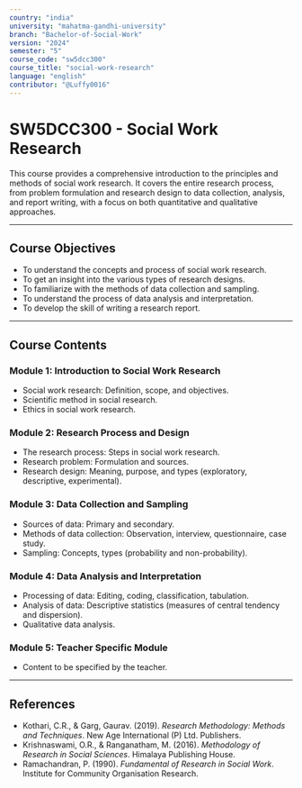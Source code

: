 ```yaml
---
country: "india"
university: "mahatma-gandhi-university"
branch: "Bachelor-of-Social-Work"
version: "2024"
semester: "5"
course_code: "sw5dcc300"
course_title: "social-work-research"
language: "english"
contributor: "@Luffy0016"
---
```

# SW5DCC300 - Social Work Research

This course provides a comprehensive introduction to the principles and methods of social work research. It covers the entire research process, from problem formulation and research design to data collection, analysis, and report writing, with a focus on both quantitative and qualitative approaches.

---
## Course Objectives

* To understand the concepts and process of social work research.
* To get an insight into the various types of research designs.
* To familiarize with the methods of data collection and sampling.
* To understand the process of data analysis and interpretation.
* To develop the skill of writing a research report.

---
## Course Contents

### Module 1: Introduction to Social Work Research
* Social work research: Definition, scope, and objectives.
* Scientific method in social research.
* Ethics in social work research.

### Module 2: Research Process and Design
* The research process: Steps in social work research.
* Research problem: Formulation and sources.
* Research design: Meaning, purpose, and types (exploratory, descriptive, experimental).

### Module 3: Data Collection and Sampling
* Sources of data: Primary and secondary.
* Methods of data collection: Observation, interview, questionnaire, case study.
* Sampling: Concepts, types (probability and non-probability).

### Module 4: Data Analysis and Interpretation
* Processing of data: Editing, coding, classification, tabulation.
* Analysis of data: Descriptive statistics (measures of central tendency and dispersion).
* Qualitative data analysis.

### Module 5: Teacher Specific Module
* Content to be specified by the teacher.

---
## References
* Kothari, C.R., & Garg, Gaurav. (2019). *Research Methodology: Methods and Techniques*. New Age International (P) Ltd. Publishers.
* Krishnaswami, O.R., & Ranganatham, M. (2016). *Methodology of Research in Social Sciences*. Himalaya Publishing House.
* Ramachandran, P. (1990). *Fundamental of Research in Social Work*. Institute for Community Organisation Research.